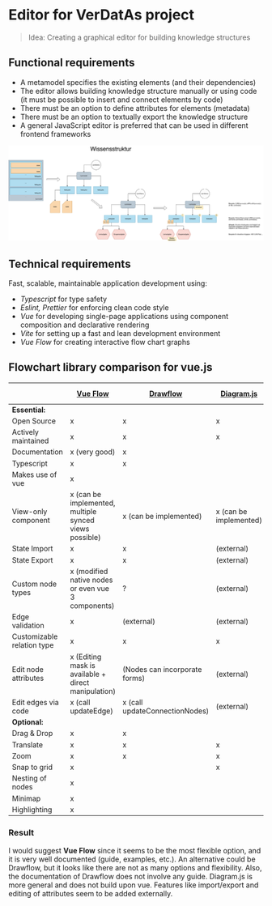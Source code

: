 # Editor for VerDatAs project

> Idea: Creating a graphical editor for building knowledge structures

## Functional requirements

* A metamodel specifies the existing elements (and their dependencies)
* The editor allows building knowledge structure manually or using code (it must be possible to insert and connect elements by code)
* There must be an option to define attributes for elements (metadata)
* There must be an option to textually export the knowledge structure
* A general JavaScript editor is preferred that can be used in different frontend frameworks

![Underlying idea](Wissensstruktur_Konzept.jpg)

## Technical requirements

Fast, scalable, maintainable application development using:
* _Typescript_ for type safety
* _Eslint, Prettier_ for enforcing clean code style
* _Vue_ for developing single-page applications using component composition and declarative rendering 
* _Vite_ for setting up a fast and lean development environment
* _Vue Flow_ for creating interactive flow chart graphs

## Flowchart library comparison for vue.js

|                              | [Vue Flow](https://github.com/bcakmakoglu/vue-flow)      | [Drawflow](https://github.com/jerosoler/Drawflow)   | [Diagram.js](https://github.com/bpmn-io/diagram-js)   | [Flowy Vue](https://github.com/remcoplasmeyer/flowy-vue)   | [Vue Diagrams](https://github.com/gwenaelp/vue-diagrams)   |
|------------------------------|----------------------------------------------------------|-----------------------------------------------------|-------------------------------------------------------|------------------------------------------------------------|------------------------------------------------------------|
| **Essential:**               |                                                          |                                                     |                                                       |                                                            |                                                            |
| Open Source                  | x                                                        | x                                                   | x                                                     | x                                                          | x                                                          |
| Actively maintained          | x                                                        | x                                                   | x                                                     | x                                                          |                                                            |
| Documentation                | x (very good)                                            | x                                                   |                                                       | x                                                          |                                                            |
| Typescript                   | x                                                        | x                                                   |                                                       |                                                            |                                                            |
| Makes use of vue             | x                                                        |                                                     |                                                       | x                                                          | x                                                          |
| View-only component          | x (can be implemented, multiple synced views possible)   | x (can be implemented)                              | x (can be implemented)                                | x (can be implemented)                                     | ?                                                          |
| State Import                 | x                                                        | x                                                   | (external)                                            |                                                            |                                                            |
| State Export                 | x                                                        | x                                                   | (external)                                            |                                                            |                                                            |
| Custom node types            | x (modified native nodes or even vue 3 components)       | ?                                                   | (external)                                            |                                                            |                                                            |
| Edge validation              | x                                                        | (external)                                          | (external)                                            |                                                            |                                                            |
| Customizable relation type   | x                                                        | x                                                   | x                                                     | (only for hierarchies)                                     | x                                                          |
| Edit node attributes         | x (Editing mask is available + direct manipulation)      | (Nodes can incorporate forms)                       | (external)                                            |                                                            |                                                            |
| Edit edges via code          | x (call updateEdge)                                      | x (call updateConnectionNodes)                      | (external)                                            | ?                                                          |                                                            |
| **Optional:**                |                                                          |                                                     |                                                       |                                                            |                                                            |
| Drag & Drop                  | x                                                        | x                                                   |                                                       | x                                                          | ?                                                          |
| Translate                    | x                                                        | x                                                   | x                                                     | x                                                          | ?                                                          |
| Zoom                         | x                                                        | x                                                   | x                                                     | x                                                          | x                                                          |
| Snap to grid                 | x                                                        |                                                     | x                                                     | x                                                          |                                                            |
| Nesting of nodes             | x                                                        |                                                     |                                                       |                                                            |                                                            |
| Minimap                      | x                                                        |                                                     |                                                       |                                                            |                                                            |
| Highlighting                 | x                                                        |                                                     |                                                       |                                                            |                                                            |

### Result

I would suggest **Vue Flow** since it seems to be the most flexible option, and it is very well documented (guide,
examples, etc.). An alternative could be Drawflow, but it looks like there are not as many options and flexibility. Also, the documentation of Drawflow does
not involve any guide. Diagram.js is more general and does not build upon vue. Features like import/export and editing
of attributes seem to be added externally. 
